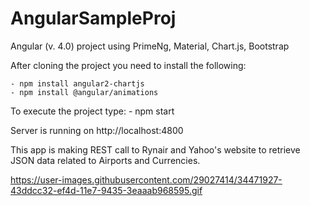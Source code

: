 # AngularSampleProj
Angular (v. 4.0) project using PrimeNg, Material, Chart.js, Bootstrap

After cloning the project you need to install the following:

    - npm install angular2-chartjs
    - npm install @angular/animations

To execute the project type:
    - npm start
    
Server is running on http://localhost:4800

This app is making REST call to Rynair and Yahoo's website to retrieve JSON data related to Airports and Currencies.

https://user-images.githubusercontent.com/29027414/34471927-43ddcc32-ef4d-11e7-9435-3eaaab968595.gif
   
